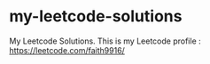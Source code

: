# my-leetcode-solutions
My Leetcode Solutions.
This is my Leetcode profile : https://leetcode.com/faith9916/
